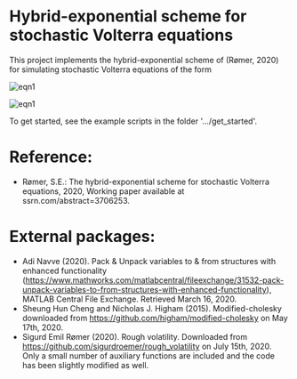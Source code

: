 # Hybrid-exponential scheme for stochastic Volterra equations
This project implements the hybrid-exponential scheme of (Rømer, 2020) for simulating stochastic Volterra equations of the form

![eqn1](https://github.com/sigurdroemer/hybrid_exponential_scheme/blob/readme_images/sve_def.png)

![eqn1](https://github.com/sigurdroemer/hybrid_exponential_scheme/blob/readme_images/eqn123.png)

To get started, see the example scripts in the folder '.../get_started'.

# Reference:
- Rømer, S.E.: The hybrid-exponential scheme for stochastic Volterra equations, 2020, Working paper available at ssrn.com/abstract=3706253.

# External packages:
- Adi Navve (2020). Pack & Unpack variables to & from structures with enhanced functionality (https://www.mathworks.com/matlabcentral/fileexchange/31532-pack-unpack-variables-to-from-structures-with-enhanced-functionality), MATLAB Central File Exchange. Retrieved March 16, 2020.
- Sheung Hun Cheng and Nicholas J. Higham (2015). Modified-cholesky downloaded from https://github.com/higham/modified-cholesky on May 17th, 2020.
- Sigurd Emil Rømer (2020). Rough volatility. Downloaded from https://github.com/sigurdroemer/rough_volatility on July 15th, 2020. Only a small number of auxiliary functions are included and the code has been slightly modified as well.
